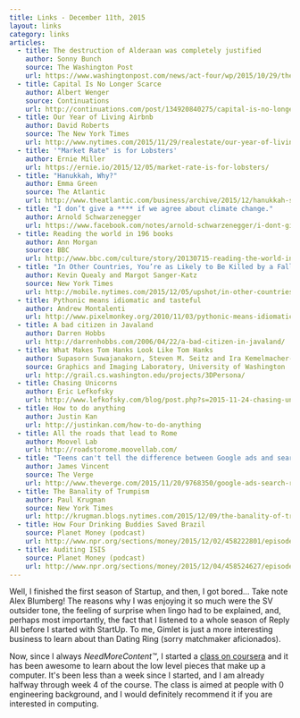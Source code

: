```yaml
---
title: Links - December 11th, 2015
layout: links
category: links
articles:
  - title: The destruction of Alderaan was completely justified
    author: Sonny Bunch 
    source: The Washington Post
    url: https://www.washingtonpost.com/news/act-four/wp/2015/10/29/the-destruction-of-alderaan-was-completely-justified/
  - title: Capital Is No Longer Scarce
    author: Albert Wenger
    source: Continuations
    url: http://continuations.com/post/134920840275/capital-is-no-longer-scarce
  - title: Our Year of Living Airbnb
    author: David Roberts
    source: The New York Times
    url: http://www.nytimes.com/2015/11/29/realestate/our-year-of-living-airbnb.html
  - title: '"Market Rate" is for Lobsters'
    author: Ernie Miller
    url: https://ernie.io/2015/12/05/market-rate-is-for-lobsters/
  - title: "Hanukkah, Why?"
    author: Emma Green
    source: The Atlantic
    url: http://www.theatlantic.com/business/archive/2015/12/hanukkah-sucks-amirite/419649/?utm_source=nl__link5_121115
  - title: "I don’t give a **** if we agree about climate change."
    author: Arnold Schwarzenegger
    url: https://www.facebook.com/notes/arnold-schwarzenegger/i-dont-give-a-if-we-agree-about-climate-change/10153855713574658
  - title: Reading the world in 196 books
    author: Ann Morgan
    source: BBC
    url: http://www.bbc.com/culture/story/20130715-reading-the-world-in-365-days
  - title: "In Other Countries, You’re as Likely to Be Killed by a Falling Object as by a Gun"
    author: Kevin Quealy and Margot Sanger-Katz
    source: New York Times
    url: http://mobile.nytimes.com/2015/12/05/upshot/in-other-countries-youre-as-likely-to-be-killed-by-a-falling-object-as-a-gun.html
  - title: Pythonic means idiomatic and tasteful
    author: Andrew Montalenti
    url: http://www.pixelmonkey.org/2010/11/03/pythonic-means-idiomatic-and-tasteful
  - title: A bad citizen in Javaland
    author: Darren Hobbs 
    url: http://darrenhobbs.com/2006/04/22/a-bad-citizen-in-javaland/
  - title: What Makes Tom Hanks Look Like Tom Hanks
    author: Supasorn Suwajanakorn, Steven M. Seitz and Ira Kemelmacher-Shlizerman
    source: Graphics and Imaging Laboratory, University of Washington
    url: http://grail.cs.washington.edu/projects/3DPersona/
  - title: Chasing Unicorns
    author: Eric Lefkofsky
    url: http://www.lefkofsky.com/blog/post.php?s=2015-11-24-chasing-unicorns
  - title: How to do anything
    author: Justin Kan
    url: http://justinkan.com/how-to-do-anything
  - title: All the roads that lead to Rome
    author: Moovel Lab
    url: http://roadstorome.moovellab.com/
  - title: "Teens can't tell the difference between Google ads and search results"
    author: James Vincent
    source: The Verge
    url: http://www.theverge.com/2015/11/20/9768350/google-ads-search-results-ofcom
  - title: The Banality of Trumpism
    author: Paul Krugman
    source: New York Times
    url: http://krugman.blogs.nytimes.com/2015/12/09/the-banality-of-trumpism/
  - title: How Four Drinking Buddies Saved Brazil
    source: Planet Money (podcast)
    url: http://www.npr.org/sections/money/2015/12/02/458222801/episode-216-how-four-drinking-buddies-saved-brazil
  - title: Auditing ISIS
    source: Planet Money (podcast)
    url: http://www.npr.org/sections/money/2015/12/04/458524627/episode-667-auditing-isis
---
```


Well, I finished the first season of Startup, and then, I got bored... Take note Alex Blumberg! The reasons why I was enjoying it so much were the SV outsider tone, the feeling of surprise when lingo had to be explained, and, perhaps most importantly, the fact that I listened to a whole season of Reply All before I started with StartUp. To me, Gimlet is just a more interesting business to learn about than Dating Ring (sorry matchmaker aficionados).

Now, since I always _NeedMoreContent™_, I started a [class on coursera](https://class.coursera.org/nand2tetris1-001) and it has been awesome to learn about the low level pieces that make up a computer. It's been less than a week since I started, and I am already halfway through week 4 of the course. The class is aimed at people with 0 engineering background, and I would definitely recommend it if you are interested in computing.
